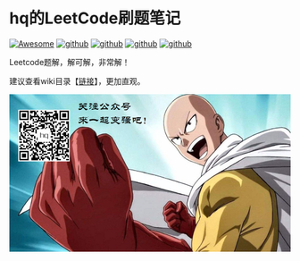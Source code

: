 # hq的LeetCode刷题笔记


[![Awesome](https://awesome.re/badge.svg)](https://orzlinux.cn)
[![github](https://img.shields.io/badge/博客-orzlinux.cn-brightgreen.svg)](https://orzlinux.cn)
[![github](https://img.shields.io/badge/csdn-@hqinglau-orange.svg)](https://blog.csdn.net/qq_36704378?spm=1010.2135.3001.5343&type=blog)
[![github](https://img.shields.io/badge/知乎-佛斯特布拉德-blue.svg)](https://www.zhihu.com/people/joy-35-53-81/posts)
[![github](https://img.shields.io/badge/微信公众号-程序员hq-brightgreen.svg)](https://gitee.com/hqinglau/img/raw/master/img/20211028215948.png)

Leetcode题解，解可解，非常解！

建议查看wiki目录【[链接](https://github.com/hqingLau/leetcode/wiki)】，更加直观。

![qrcode](https://github.com/hqingLau/leetcode/blob/main/imgs/20211028215948_DPI300.jpg)
